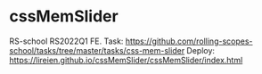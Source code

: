 # cssMemSlider
RS-school RS2022Q1 FE. Task: https://github.com/rolling-scopes-school/tasks/tree/master/tasks/css-mem-slider
Deploy: https://lireien.github.io/cssMemSlider/cssMemSlider/index.html
